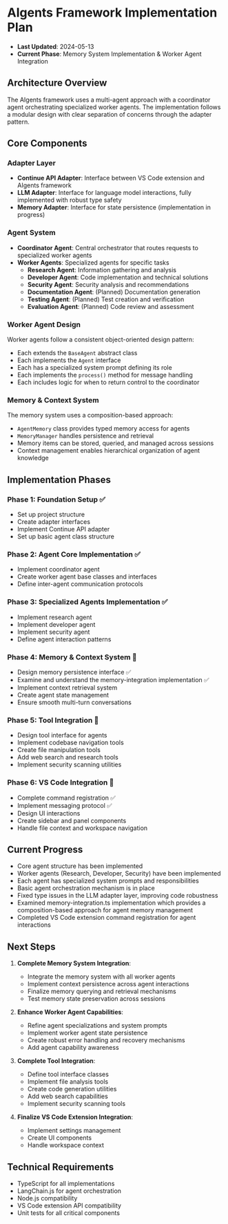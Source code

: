 # AIgents Framework Implementation Plan

- **Last Updated**: 2024-05-13
- **Current Phase**: Memory System Implementation & Worker Agent Integration

## Architecture Overview

The AIgents framework uses a multi-agent approach with a coordinator agent orchestrating specialized worker agents. The implementation follows a modular design with clear separation of concerns through the adapter pattern.

## Core Components

### Adapter Layer

- **Continue API Adapter**: Interface between VS Code extension and AIgents framework
- **LLM Adapter**: Interface for language model interactions, fully implemented with robust type safety
- **Memory Adapter**: Interface for state persistence (implementation in progress)

### Agent System

- **Coordinator Agent**: Central orchestrator that routes requests to specialized worker agents
- **Worker Agents**: Specialized agents for specific tasks
  - **Research Agent**: Information gathering and analysis
  - **Developer Agent**: Code implementation and technical solutions
  - **Security Agent**: Security analysis and recommendations
  - **Documentation Agent**: (Planned) Documentation generation
  - **Testing Agent**: (Planned) Test creation and verification
  - **Evaluation Agent**: (Planned) Code review and assessment

### Worker Agent Design

Worker agents follow a consistent object-oriented design pattern:

- Each extends the `BaseAgent` abstract class
- Each implements the `Agent` interface
- Each has a specialized system prompt defining its role
- Each implements the `process()` method for message handling
- Each includes logic for when to return control to the coordinator

### Memory & Context System

The memory system uses a composition-based approach:

- `AgentMemory` class provides typed memory access for agents
- `MemoryManager` handles persistence and retrieval
- Memory items can be stored, queried, and managed across sessions
- Context management enables hierarchical organization of agent knowledge

## Implementation Phases

### Phase 1: Foundation Setup ✅

- Set up project structure
- Create adapter interfaces
- Implement Continue API adapter
- Set up basic agent class structure

### Phase 2: Agent Core Implementation ✅

- Implement coordinator agent
- Create worker agent base classes and interfaces
- Define inter-agent communication protocols

### Phase 3: Specialized Agents Implementation ✅

- Implement research agent
- Implement developer agent
- Implement security agent
- Define agent interaction patterns

### Phase 4: Memory & Context System 🔄

- Design memory persistence interface ✅
- Examine and understand the memory-integration implementation ✅
- Implement context retrieval system
- Create agent state management
- Ensure smooth multi-turn conversations

### Phase 5: Tool Integration 🔄

- Design tool interface for agents
- Implement codebase navigation tools
- Create file manipulation tools
- Add web search and research tools
- Implement security scanning utilities

### Phase 6: VS Code Integration 🔄

- Complete command registration ✅
- Implement messaging protocol ✅
- Design UI interactions
- Create sidebar and panel components
- Handle file context and workspace navigation

## Current Progress

- Core agent structure has been implemented
- Worker agents (Research, Developer, Security) have been implemented
- Each agent has specialized system prompts and responsibilities
- Basic agent orchestration mechanism is in place
- Fixed type issues in the LLM adapter layer, improving code robustness
- Examined memory-integration.ts implementation which provides a composition-based approach for agent memory management
- Completed VS Code extension command registration for agent interactions

## Next Steps

1. **Complete Memory System Integration**:

   - Integrate the memory system with all worker agents
   - Implement context persistence across agent interactions
   - Finalize memory querying and retrieval mechanisms
   - Test memory state preservation across sessions

2. **Enhance Worker Agent Capabilities**:

   - Refine agent specializations and system prompts
   - Implement worker agent state persistence
   - Create robust error handling and recovery mechanisms
   - Add agent capability awareness

3. **Complete Tool Integration**:

   - Define tool interface classes
   - Implement file analysis tools
   - Create code generation utilities
   - Add web search capabilities
   - Implement security scanning tools

4. **Finalize VS Code Extension Integration**:
   - Implement settings management
   - Create UI components
   - Handle workspace context

## Technical Requirements

- TypeScript for all implementations
- LangChain.js for agent orchestration
- Node.js compatibility
- VS Code extension API compatibility
- Unit tests for all critical components
